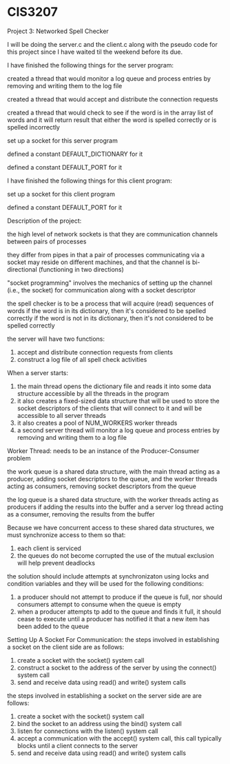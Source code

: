 # CIS3207
Project 3: Networked Spell Checker

I will be doing the server.c and the client.c along with the pseudo code for this project since I have waited til the weekend before its due.

I have finished the following things for the server program:

created a thread that would monitor a log queue and process entries by removing and writing them to the log file

created a thread that would accept and distribute the connection requests

created a thread that would check to see if the word is in the array list of words and it will return result that either the      word is spelled correctly or is spelled incorrectly

set up a socket for this server program

defined a constant DEFAULT_DICTIONARY for it

defined a constant DEFAULT_PORT for it

I have finished the following things for this client program:

set up a socket for this client program

defined a constant DEFAULT_PORT for it

Description of the project:

the high level of network sockets is that they are communication channels between pairs of processes

they differ from pipes in that a pair of processes communicating via a socket may reside on different machines, and that the channel is bi-directional (functioning in two directions)

"socket programming" involves the mechanics of setting up the channel (i.e., the socket) for communication along with a socket descriptor

the spell checker is to be a process that will acquire (read) sequences of words
if the word is in its dictionary, then it's considered to be spelled correctly
if the word is not in its dictionary, then it's not considered to be spelled correctly

the server will have two functions:
1. accept and distribute connection requests from clients
2. construct a log file of all spell check activities

When a server starts:
1. the main thread opens the dictionary file and reads it into some data structure accessible by all the threads in the program
2. it also creates a fixed-sized data structure that will be used to store the socket descriptors of the clients that will connect to it and will be accessible to all server threads
3. it also creates a pool of NUM_WORKERS worker threads
4. a second server thread will monitor a log queue and process entries by removing and writing them to a log file

Worker Thread:
needs to be an instance of the Producer-Consumer problem

the work queue is a shared data structure, with the main thread acting as a producer, adding socket descriptors to the queue, and the worker threads acting as consumers, removing socket descriptors from the queue

the log queue is a shared data structure, with the worker threads acting as producers if adding the results into the buffer and a server log thread acting as a consumer, removing the results from the buffer

Because we have concurrent access to these shared data structures, we must synchronize access to them so that:
1. each client is serviced
2. the queues do not become corrupted
the use of the mutual exclusion will help prevent deadlocks

the solution should include attempts at synchronizaton using locks and condition variables and they will be used for the following conditions:
1. a producer should not attempt to produce if the queue is full, nor should consumers attempt to consume when the queue is empty
2. when a producer attempts tp add to the queue and finds it full, it should cease to execute until a producer has notified it that a new item has been added to the queue

Setting Up A Socket For Communication:
the steps involved in establishing a socket on the client side are as follows:
1. create a socket with the socket() system call
2. construct a socket to the address of the server by using the connect() system call
3. send and receive data using read() and write() system calls

the steps involved in establishing a socket on the server side are are follows:
1. create a socket with the socket() system call
2. bind the socket to an address using the bind() system call
3. listen for connections with the listen() system call
4. accept a communication with the accept() system call, this call typically blocks until a client connects to the server
5. send and receive data using read() and write() system calls
